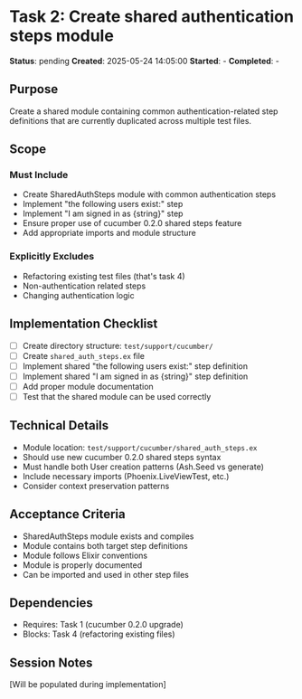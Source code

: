 # Task 2: Create shared authentication steps module

**Status**: pending
**Created**: 2025-05-24 14:05:00
**Started**: -
**Completed**: -

## Purpose
Create a shared module containing common authentication-related step definitions that are currently duplicated across multiple test files.

## Scope

### Must Include
- Create SharedAuthSteps module with common authentication steps
- Implement "the following users exist:" step
- Implement "I am signed in as {string}" step
- Ensure proper use of cucumber 0.2.0 shared steps feature
- Add appropriate imports and module structure

### Explicitly Excludes
- Refactoring existing test files (that's task 4)
- Non-authentication related steps
- Changing authentication logic

## Implementation Checklist
- [ ] Create directory structure: `test/support/cucumber/`
- [ ] Create `shared_auth_steps.ex` file
- [ ] Implement shared "the following users exist:" step definition
- [ ] Implement shared "I am signed in as {string}" step definition
- [ ] Add proper module documentation
- [ ] Test that the shared module can be used correctly

## Technical Details
- Module location: `test/support/cucumber/shared_auth_steps.ex`
- Should use new cucumber 0.2.0 shared steps syntax
- Must handle both User creation patterns (Ash.Seed vs generate)
- Include necessary imports (Phoenix.LiveViewTest, etc.)
- Consider context preservation patterns

## Acceptance Criteria
- SharedAuthSteps module exists and compiles
- Module contains both target step definitions
- Module follows Elixir conventions
- Module is properly documented
- Can be imported and used in other step files

## Dependencies
- Requires: Task 1 (cucumber 0.2.0 upgrade)
- Blocks: Task 4 (refactoring existing files)

## Session Notes
[Will be populated during implementation]